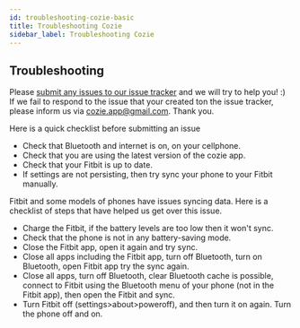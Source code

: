 ```yaml
---
id: troubleshooting-cozie-basic
title: Troubleshooting Cozie
sidebar_label: Troubleshooting Cozie
---
```




## Troubleshooting
Please [submit any issues to our issue tracker](https://github.com/buds-lab/cozie/issues) and we will try to help you! :) If we fail to respond to the issue that your created ton the issue tracker, please inform us via cozie.app@gmail.com. Thank you.


Here is a quick checklist before submitting an issue
* Check that Bluetooth and internet is on, on your cellphone.
* Check that you are using the latest version of the cozie app.
* Check that your Fitbit is up to date.
* If settings are not persisting, then try sync your phone to your Fitbit manually.

Fitbit and some models of phones have issues syncing data. Here is a checklist of steps that have helped us get over this issue.
* Charge the Fitbit, if the battery levels are too low then it won't sync.
* Check that the phone is not in any battery-saving mode.
* Close the Fitbit app, open it again and try sync.
* Close all apps including the Fitbit app, turn off Bluetooth, turn on Bluetooth, open Fitbit app try the sync again.
* Close all apps, turn off Bluetooth, clear Bluetooth cache is possible, connect to Fitbit using the Bluetooth menu of your phone (not in the Fitbit app), then open the Fitbit and sync.
* Turn Fitbit off (settings>about>poweroff), and then turn it on again. Turn the phone off and on.

